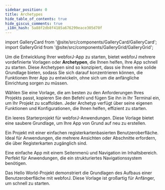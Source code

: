 ```yaml
---
sidebar_position: 0
title: Archetypes
hide_table_of_contents: true
hide_giscus_comments: true
_i18n_hash: 5a88f2db8f4185a676299eace305d70f
---
```

<Head>
  <style>{`
  .container {
    max-width: 65em !important;
  }
  `}</style>
</Head>

<!-- vale off -->

import GalleryCard from '@site/src/components/GalleryCard/GalleryCard';
import GalleryGrid from '@site/src/components/GalleryGrid/GalleryGrid';

<!-- vale on -->

Um die Entwicklung Ihrer webforJ-App zu starten, bietet webforJ mehrere vordefinierte Vorlagen oder **Archetypen**, die Ihnen helfen, Ihre App schnell zu starten. Diese Archetypen sind so konzipiert, dass sie Ihnen eine solide Grundlage bieten, sodass Sie sich darauf konzentrieren können, die Funktionen Ihrer App zu entwickeln, ohne sich um die anfängliche Einrichtung sorgen zu müssen.

Wählen Sie eine Vorlage, die am besten zu den Anforderungen Ihres Projekts passt, kopieren Sie den Befehl und fügen Sie ihn in Ihr Terminal ein, um Ihr Projekt zu scaffolden. Jeder Archetyp verfügt über seine eigenen Funktionen und Konfigurationen, die Ihnen helfen, effizient zu starten.

<GalleryGrid>
  <GalleryCard header="Blank" href="blank" image="/img/archetypes/blank.png" effect="none">
    <p>Ein leeres Starterprojekt für webforJ-Anwendungen. Diese Vorlage bietet eine saubere Grundlage, um Ihre App von Grund auf neu zu erstellen.</p>
  </GalleryCard>

  <GalleryCard header="Tabs" href="tabs" image="/img/archetypes/tabs.png" effect="none">
    <p>Ein Projekt mit einer einfachen registerkartenbasierten Benutzeroberfläche. Ideal für Anwendungen, die mehrere Ansichten oder Abschnitte erfordern, die über Registerkarten zugänglich sind.</p>
  </GalleryCard>

  <GalleryCard header="SideMenu" href="sidemenu" image="/img/archetypes/sidemenu.png" effect="none">
    <p>Eine einfache App mit einem Seitenmenü und Navigation im Inhaltsbereich. Perfekt für Anwendungen, die ein strukturiertes Navigationssystem benötigen.</p>
  </GalleryCard>

  <GalleryCard header="HelloWorld" href="hello-world" image="/img/archetypes/hello-world.png" effect="none">
    <p>Das Hello World-Projekt demonstriert die Grundlagen des Aufbaus einer Benutzeroberfläche mit webforJ. Diese Vorlage ist großartig für Anfänger, um schnell zu starten.</p>
    <div hidden>
      <p>Dialoginhalt für das HelloWorld-Projekt.</p>
    </div>
  </GalleryCard>
</GalleryGrid>
